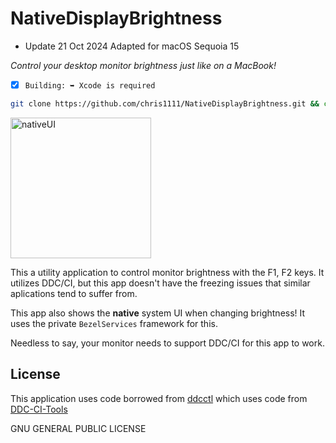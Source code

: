 # NativeDisplayBrightness
- Update 21 Oct 2024 Adapted for macOS Sequoia 15

*Control your desktop monitor brightness just like on a MacBook!*

- [x] `Building: ➥ Xcode is required`
```bash
git clone https://github.com/chris1111/NativeDisplayBrightness.git && cd $HOME/NativeDisplayBrightness && make
```

<img width="225" alt="nativeUI" src="https://github.com/user-attachments/assets/dff27376-b4f2-40fa-8f86-df6184bd8945">


This a utility application to control monitor brightness with the F1, F2 keys. It utilizes DDC/CI, but this app doesn't have the freezing issues that similar aplications tend to suffer from.

This app also shows the **native** system UI when changing brightness! It uses the private `BezelServices` framework for this.

Needless to say, your monitor needs to support DDC/CI for this app to work.

## License

This application uses code borrowed from [ddcctl](https://github.com/kfix/ddcctl) which uses code from [DDC-CI-Tools](https://github.com/jontaylor/DDC-CI-Tools-for-OS-X)

GNU GENERAL PUBLIC LICENSE
